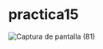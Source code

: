 # practica15
![Captura de pantalla (81)](https://github.com/brandon48d/practica15/assets/147564408/bdd1d39e-ec0a-4672-a492-9078d101cd82)
